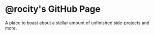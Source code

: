 # @rocity's GitHub Page

A place to boast about a stellar amount of unfinished side-projects and more.
